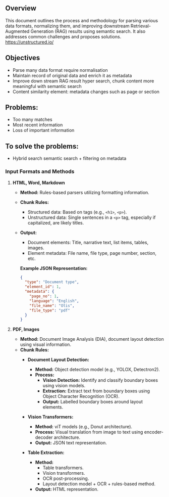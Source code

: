## Overview
This document outlines the process and methodology for parsing various data formats, normalizing them, and improving downstream Retrieval-Augmented Generation (RAG) results using semantic search. It also addresses common challenges and proposes solutions. https://unstructured.io/

## Objectives
- Parse many data format require normalisation 
- Maintain record of original data and enrich it as metadata
- Improve down stream RAG result hyper search, chunk content more meaningful with semantic search 
- Content similarity element: metadata changes such as page or section

## Problems:
- Too many matches
- Most recent information 
- Loss of important information 
## To solve the problems:
- Hybrid search semantic search + filtering on metadata

### Input Formats and Methods

1. **HTML, Word, Markdown**
	- **Method:** Rules-based parsers utilizing formatting information.
	- **Chunk Rules:**
  		- Structured data: Based on tags (e.g., `<h1>`, `<p>`).
  		- Unstructured data: Single sentences in a `<p>` tag, especially if capitalized, are likely titles.
	- **Output:**
  		- Document elements: Title, narrative text, list items, tables, images.
  		- Element metadata: File name, file type, page number, section, etc.

		**Example JSON Representation:**
		```json
		{
		  "type": "Document type",
		  "element_id": 1,
		  "metadata": {
		    "page_no": 1,
		    "language": "English",
		    "file_name": "Otis",
		    "file_type": "pdf"
		  }
		}
		```

2. **PDF, Images**
	- **Method:** Document Image Analysis (DIA), document layout detection using visual information.
	- **Chunk Rules:**
	  - **Document Layout Detection:**
	    - **Method:** Object detection model (e.g., YOLOX, Detectron2).
	    - **Process:**
	      - **Vision Detection:** Identify and classify boundary boxes using vision models.
	      - **Extraction:** Extract text from boundary boxes using Object Character Recognition (OCR).
	      - **Output:** Labelled boundary boxes around layout elements.
	  - **Vision Transformers:**
	    - **Method:** viT models (e.g., Donut architecture).
	    - **Process:** Visual translation from image to text using encoder-decoder architecture.
	    - **Output:** JSON text representation.

	  - **Table Extraction:**
	    - **Method:**
	      - Table transformers.
	      - Vision transformers.
	      - OCR post-processing.
	      - Layout detection model + OCR + rules-based method.
	    - **Output:** HTML representation.
